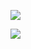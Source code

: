 ![](Imágenes/Pasted%20image%2020241030022415.png)

![](Imágenes/Pasted%20image%2020241030022505.png)

